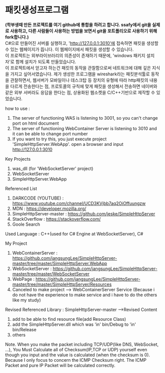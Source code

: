 # 패킷생성프로그램
__(학부생때 만든 프로젝트를 여기 github에 통합을 하려고 합니다. ssafy에서 git을 실제로 사용하고, 다른 사람들이 사용하는 방법을 보면서 git을 포트폴리오로 사용하기 위해 fork합니다.)__  
C#으로 만들어진 서버를 실행하고, 'http://127.0.0.1:3010'에 접속하면 패킷을 생성할 수 있는 웹페이지가 뜹니다. 이 웹페이지에서 패킷을 생성할 수 있습니다.  
이 프로젝트는 외부라이브러리의 의존성이 존재하기 때문에, 'windows 패키지 설치자'로 함께 설치가 되도록 만들었습니다.  
이 프로젝트에서 얻고자 하는건 패킷의 동작을 관찰함으로써 네트워크에 대해 깊은 지식을 가지고 싶어서였습니다. 제가 생성한 프로그램을 wireshark라는 패킷분석툴로 동작을 관찰하면서, 웹서버가 모바일이나 데스크탑 등 장치의 유형에 따라 http패킷의 내용을 다르게 전송한다는 점, 프로토콜의 규칙에 맞게 패킷을 생성해서 전송하면 네이버와 같은 외부 서버라도 응답을 한다는 점, 상용화된 웹소켓을 C/C++기반으로 제작할 수 있었습니다.  

  
how to use :
1. The server of functioning WAS is listening to 3001, so you can't change port on html document
2. The server of functioning WebContainer Server is listening to 3010 and it can be able to change port number
3. If you want to try this, you just execute project 'SimpleHttpServer.WebApp'. open a browser and input http://127.0.0.1:3010

Key Projects
1. was_dll (for 'WebSocketServer' project)
2. WebSocketServer
3. SimpleHttpServer.WebApp


Referenced List
1. DARKCODE (YOUTUBE) : https://www.youtube.com/channel/UCD3KVjbb7aq2OiOffuungzw
2. MDN : https://developer.mozilla.org/
3. SimpleHttpServer-master : https://github.com/jeske/SimpleHttpServer
4. StackOverflow : https://stackoverflow.com/
5. Goole Search



Used Language : C++(used for C# Engine at WebSocketServer), C#


My Project
1. WebContainerServer : https://github.com/jangsungLee/SimpleHttpServer-master/tree/master/SimpleHttpServer.WebApp
2. WebSocketServer : https://github.com/jangsungLee/SimpleHttpServer-master/tree/master/WebSocketServer
3. WebPage : https://github.com/jangsungLee/SimpleHttpServer-master/tree/master/SimpleHttpServer/Resources
4. Canceled to make project --> WebContainerServer Service (Because i do not have the experience to make service
and i have to do the others like my study)



Revised Referenced Library : SimpleHttpServer-master
-->Revised Content
   1. add to be able to find resource file(add Resource Class)
   2. add the SimpleHttpServer.dll which was 'in' bin/Debug to 'in' bin/Release
   3. others
   


Note.
When you make the packet including TCP/UDP(like DNS, WebSocket, ...), You Must Calculate all of Checksum(IP,TCP or UDP) yourself
even though you input and the value is calculated (when the checksum is 0). Because I only focus to concern the ICMP Checksum right.
The ICMP Packet and pure IP Packet will be calculated correctly.
